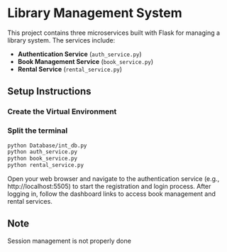 # Library Management System

This project contains three microservices built with Flask for managing a library system. The services include:

- **Authentication Service** (`auth_service.py`)
- **Book Management Service** (`book_service.py`)
- **Rental Service** (`rental_service.py`)

## Setup Instructions

### Create the Virtual Environment

### Split the terminal

```bash
python Database/int_db.py
python auth_service.py
python book_service.py
python rental_service.py
```

Open your web browser and navigate to the authentication service (e.g., http://localhost:5505) to start the registration and login process. After logging in, follow the dashboard links to access book management and rental services.

## Note

Session management is not properly done
